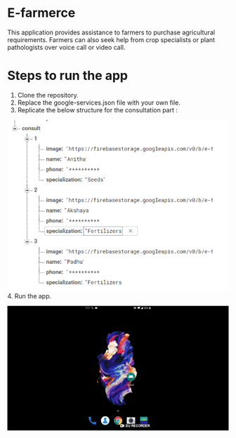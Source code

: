 # E-farmerce
This application provides assistance to farmers to purchase agricultural requirements. Farmers can also seek help from crop specialists or plant pathologists over voice call or video call.
# Steps to run the app
1. Clone the repository.
2. Replace the google-services.json file with your own file.
3. Replicate the below structure for the consultation part :
<img src="https://github.com/Anitha-Selvan/E-Farmerce/blob/master/ss.png">
4. Run the app.

![](E-Farmerce.gif)

